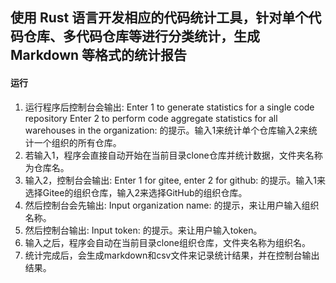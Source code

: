 ## 使用 Rust 语言开发相应的代码统计工具，针对单个代码仓库、多代码仓库等进行分类统计，生成 Markdown 等格式的统计报告

#### 运行

1. 运行程序后控制台会输出:
Enter 1 to generate statistics for a single code repository
Enter 2 to perform code aggregate statistics for all warehouses in the organization:
的提示。输入1来统计单个仓库输入2来统计一个组织的所有仓库。
2. 若输入1，程序会直接自动开始在当前目录clone仓库并统计数据，文件夹名称为仓库名。
3. 输入2，控制台会输出:
Enter 1 for gitee, enter 2 for github:
的提示。输入1来选择Gitee的组织仓库，输入2来选择GitHub的组织仓库。
4. 然后控制台会先输出:
Input organization name:
的提示，来让用户输入组织名称。
5. 然后控制台输出:
Input token:
的提示。来让用户输入token。
6. 输入之后，程序会自动在当前目录clone组织仓库，文件夹名称为组织名。
7. 统计完成后，会生成markdown和csv文件来记录统计结果，并在控制台输出结果。